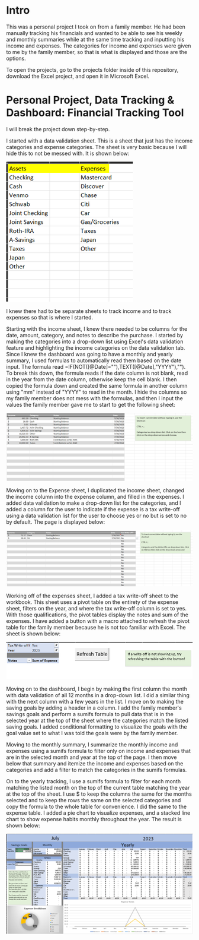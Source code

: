 # Intro

This was a personal project I took on from a family member. He had been manually tracking his financials and wanted to be able to see his weekly and monthly summaries 
while at the same time tracking and inputting his income and expenses. The categories for income and expenses were given to me by the family member, so that is what is displayed and those are the options.

To open the projects, go to the projects folder inside of this repository, download the Excel project, and open it in Microsoft Excel.

# Personal Project, Data Tracking & Dashboard: Financial Tracking Tool  

I will break the project down step-by-step.

I started with a data validation sheet. This is a sheet that just has the income categories and expense categories. The sheet is very basic because I will hide this to not be messed with. It is shown below:

![Data Validation Sheet](Photos/data_validation.png)

I knew there had to be separate sheets to track income and to track expenses so that is where I started.

Starting with the income sheet, I knew there needed to be columns for the date, amount, category, and notes to describe the purchase. I started by making the categories into a drop-down list using Excel's data validation feature and highlighting the income categories on the data validation tab. Since I knew the dashboard was going to have a monthly and yearly summary, I used formulas to automatically read them based on the date input. The formula read =IF(NOT(\[@Date\]=""),TEXT(\[@Date\],"YYYY"),""). To break this down, the formula reads if the date column is not blank, read in the year from the date column, otherwise keep the cell blank. I then copied the formula down and created the same formula in another column using "mm" instead of "YYYY" to read in the month. I hide the columns so my family member does not mess with the formulas, and then I input the values the family member gave me to start to get the following sheet:

![Income Tracking Sheet](Photos/Income_Tracking.png)

Moving on to the Expense sheet, I duplicated the income sheet, changed the income column into the expense column, and filled in the expenses. I added data validation to make a drop-down list for the categories, and I added a column for the user to indicate if the expense is a tax write-off using a data validation list for the user to choose yes or no but is set to no by default. The page is displayed below:

![Expense Tracking Sheet](Photos/Expense_Tracking.png)

Working off of the expenses sheet, I added a tax write-off sheet to the workbook. This sheet uses a pivot table on the entirety of the expense sheet, filters on the year, and where the tax write-off column is set to yes. With those qualifications, the pivot tables display the notes and sum of the expenses. I have added a button with a macro attached to refresh the pivot table for the family member because he is not too familiar with Excel. The sheet is shown below:

![Tax Write\-Offs Sheet](Photos/Tax_Write_offs.png)

Moving on to the dashboard, I begin by making the first column the month with data validation of all 12 months in a drop-down list. I did a similar thing with the next column with a few years in the list. I move on to making the saving goals by adding a header in a column. I add the family member's savings goals and perform a sumifs formula to pull data that is in the selected year at the top of the sheet where the categories match the listed saving goals. I added conditional formatting to visualize the goals with the goal value set to what I was told the goals were by the family member. 

Moving to the monthly summary, I summarize the monthly income and expenses using a sumifs formula to filter only on income and expenses that are in the selected month and year at the top of the page. I then move below that summary and itemize the income and expenses based on the categories and add a filter to match the categories in the sumifs formulas.

On to the yearly tracking, I use a sumifs formula to filter for each month matching the listed month on the top of the current table matching the year at the top of the sheet. I use $ to keep the columns the same for the months selected and to keep the rows the same on the selected categories and copy the formula to the whole table for convenience. I did the same to the expense table. I added a pie chart to visualize expenses, and a stacked line chart to show expense habits monthly throughout the year. The result is shown below:

![Dashboard Sheet](Photos/Financial_Tracking_Tool_Dashboard.png)



